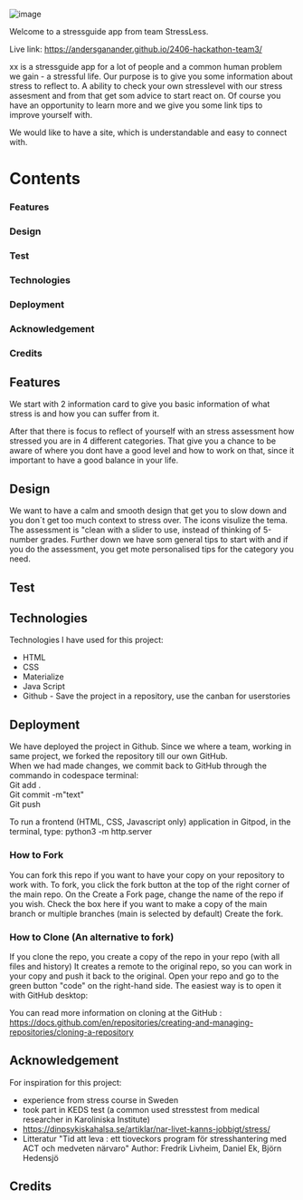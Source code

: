 
![image](https://github.com/Christina5P/2406-hackathon-team3/assets/160019695/425a593d-5cdf-4e8c-96cc-a6b8e701f594)

Welcome to a stressguide app from team StressLess.

Live link: https://andersganander.github.io/2406-hackathon-team3/

xx is a stressguide app for a lot of people and a common human problem we gain - a stressful life.
Our purpose is to give you some information about stress to reflect to.
A ability to check your own stresslevel with our stress assesment and from that get som advice to start react on.
Of course you have an opportunity to learn more and we give you some link tips to improve yourself with.

We would like to have a site, which is understandable and easy to connect with.

# Contents
### Features
### Design
### Test
### Technologies
### Deployment
### Acknowledgement
### Credits


## Features

We start with 2 information card to give you basic information of what stress is and how you can suffer from it.

After that there is focus to reflect of  yourself with an stress assessment how stressed you are in 4 different categories.
That give you a chance to be aware of where you dont have a good level and how to work on that, since it important to have a good balance in your life.

## Design
We want to have a calm and smooth design that get you to slow down and you don´t get too much context to stress over.
The icons visulize the tema.
The assessment is "clean with a slider to use, instead of thinking of 5-number grades.
Further down we have som general tips to start with and if you do the assessment, you get mote personalised tips for the category you need.

## Test
## Technologies
Technologies I have used for this project:

- HTML
- CSS
- Materialize
- Java Script 
- Github - Save the project in a repository, use the canban for userstories 


## Deployment

We have deployed the project in Github.
Since we where a team, working in same project, we forked the repository till our own GitHub.<br>
When we had made changes, we commit back to GitHub through the commando in codespace terminal:<br>
Git add . <br>
Git commit -m"text" <br>
Git push <br>

To run a frontend (HTML, CSS, Javascript only) application in Gitpod, in the terminal, type:
python3 -m http.server

### How to Fork
You can fork this repo if you want to have your copy on your repository to work with. To fork, you click the fork button at the top of the right corner of the main repo. On the Create a Fork page, change the name of the repo if you wish. Check the box here if you want to make a copy of the main branch or multiple branches (main is selected by default) Create the fork.

 ### How to Clone (An alternative to fork)
If you clone the repo, you create a copy of the repo in your repo (with all files and history) It creates a remote to the original repo, so you can work in your copy and push it back to the original. Open your repo and go to the green button "code" on the right-hand side. The easiest way is to open it with GitHub desktop: 

You can read more information on cloning at the GitHub : https://docs.github.com/en/repositories/creating-and-managing-repositories/cloning-a-repository

## Acknowledgement

For inspiration for this project:
- experience from stress course in Sweden
- took part in KEDS test (a common used stresstest from medical researcher in Karoliniska Institute)
- https://dinpsykiskahalsa.se/artiklar/nar-livet-kanns-jobbigt/stress/
- Litteratur "Tid att leva : ett tioveckors program för stresshantering med ACT och medveten närvaro" 
Author: Fredrik Livheim, Daniel Ek, Björn Hedensjö 

## Credits


